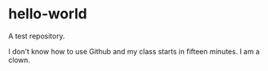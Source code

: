 # hello-world
A test repository.

I don't know how to use Github and my class starts in fifteen minutes. I am a clown.

